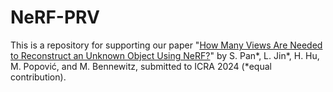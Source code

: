 # NeRF-PRV
This is a repository for supporting our paper "[How Many Views Are Needed to Reconstruct an Unknown Object Using NeRF?](https://arxiv.org/pdf/2310.00684.pdf)" by S. Pan*, L. Jin*, H. Hu, M. Popović, and M. Bennewitz, submitted to ICRA 2024 (*equal contribution).
